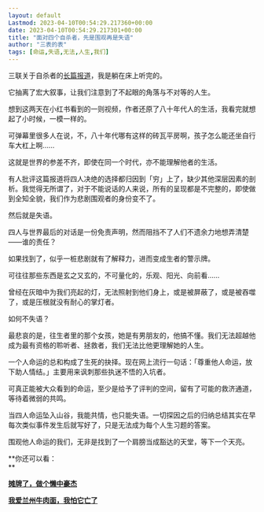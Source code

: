 ```yaml
---
layout: default
Lastmod: 2023-04-10T00:54:29.217360+00:00
date: 2023-04-10T00:54:29.217301+00:00
title: "面对四个自杀者，先是围观再是失语"
author: "三表的表"
tags: [命运,失语,无法,人生,我们]
---
```


三联关于自杀者的[长篇报道](http://mp.weixin.qq.com/s?__biz=MTc5MTU3NTYyMQ==&mid=2651219433&idx=1&sn=4cabd6a14e71d2fd61dd519fef785788&chksm=590474c36e73fdd535390a3f8c520ba5666ab686b505900796815a86be59f86c214e977a67ea&scene=21#wechat_redirect)，我是躺在床上听完的。

它抽离了宏大叙事，让我们注意到了不起眼的角落与不对等的人生。

想到这两天在小红书看到的一则视频，作者还原了八十年代人的生活，我看完就想起了小时候，一模一样的。

可弹幕里很多人在说，不，八十年代哪有这样的砖瓦平房啊，孩子怎么能还坐自行车大杠上啊……

这就是世界的参差不齐，即使在同一个时代，亦不能理解他者的生活。

有人批评这篇报道将四人决绝的选择都归因到「穷」上了，缺少其他深层因素的剖析。我觉得无所谓了，对于不能说话的人来说，所有的呈现都是不完整的，即使做到全知全貌，我们作为悲剧围观者的身份变不了。

然后就是失语。

四人与世界最后的对话是一份免责声明，然而阻挡不了人们不遗余力地想弄清楚——谁的责任？

如果找到了，似乎一桩悲剧就有了解释力，进而变成生者的警示牌。

可往往那些东西是玄之又玄的，不可量化的，乐观、阳光、向前看……

曾经在灰暗中为我们亮起的灯，无法照射到他们身上，或是被屏蔽了，或是被吞噬了，或是压根就没有耐心的掌灯者。

如何不失语？

最悲哀的是，往生者里的那个女孩，她是有男朋友的，他搞不懂。我们无法超越他成为最有资格的聆听者、拯救者，我们无法比他更理解她的人生。

一个人命运的总和构成了生死的抉择。现在网上流行一句话：「尊重他人命运，放下助人情结。」主要用来讽刺那些执迷不悟的入坑者。

可真正能被大众看到的命运，至少是给予了评判的空间，留有了可能的救济通道，等待着微弱的共鸣。

当四人命运坠入山谷，我能共情，也只能失语。一切探因之后的归纳总结其实在早每次类似事件发生后就写好了，只是无法成为每个人生习题的答案。

围观他人命运的我们，无非是找到了一个肩膀当成豁达的天堂，等下一个天亮。

**你还可以看：  
**

[**摊牌了，做个懒中豪杰**](http://mp.weixin.qq.com/s?__biz=MjM5NTU0NTgyMg==&mid=2650408683&idx=1&sn=c8d19eef3194dbcbdb9a2abb8b3a265e&chksm=bef8715a898ff84c89f8865233721b284c988d991e92d2fe1e041c3c22442778992687efa070&scene=21#wechat_redirect)  

[**我爱兰州牛肉面，我怕它亡了**](http://mp.weixin.qq.com/s?__biz=MjM5NTU0NTgyMg==&mid=2650408677&idx=1&sn=837b47a10c8f43817c8b612651d79bb9&chksm=bef87154898ff842edb23ef4060ef0c851ca13628816c77721ca522e8a758ae71a43f4c160de&scene=21#wechat_redirect)


